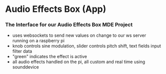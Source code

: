 # Audio Effects Box (App)

### The Interface for our Audio Effects Box MDE Project
- uses websockets to send new values on change to our ws server running on a raspberry pi
- knob controls sine modulation, slider controls pitch shift, text fields input filter data
- "green" indicates the effect is active
- all audio effects handled on the pi, all custom and real time using sounddevice
